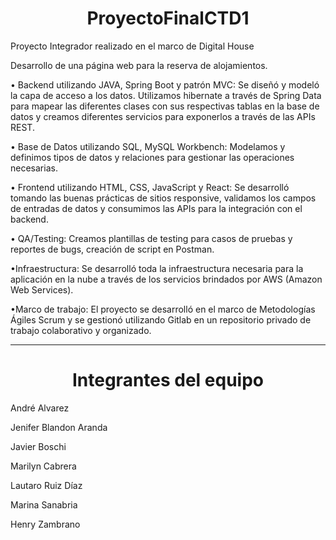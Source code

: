 #  <h1 align="center">ProyectoFinalCTD1 </h1>

Proyecto Integrador realizado en el marco de Digital House

Desarrollo de una página web para la reserva de alojamientos.

• Backend utilizando JAVA, Spring Boot y patrón MVC:
Se diseñó y modeló la capa de acceso a los datos. Utilizamos hibernate a través de Spring Data para mapear las diferentes clases con sus respectivas tablas en la base de datos y creamos diferentes servicios para exponerlos a través de las APIs REST.

• Base de Datos utilizando SQL, MySQL Workbench:
Modelamos y definimos tipos de datos y relaciones para gestionar las operaciones necesarias.

• Frontend utilizando HTML, CSS, JavaScript y React:
Se desarrolló tomando las buenas prácticas de sitios responsive, validamos los campos de entradas de datos y consumimos las APIs para la integración con el backend.

• QA/Testing:
Creamos plantillas de testing para casos de pruebas y reportes de bugs, creación de script en Postman.

•Infraestructura:
 Se desarrolló toda la infraestructura necesaria para la aplicación en la nube a través de los servicios brindados por AWS (Amazon Web Services).

•Marco de trabajo:
El proyecto se desarrolló en el marco de Metodologías Ágiles Scrum y se gestionó utilizando Gitlab en un repositorio privado de trabajo colaborativo y organizado.

_________________________________________________
<h1 align="center">Integrantes del equipo </h1>

André Alvarez

Jenifer Blandon Aranda

Javier Boschi

Marilyn Cabrera

Lautaro Ruiz Díaz

Marina Sanabria

Henry Zambrano
